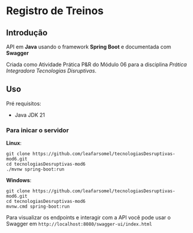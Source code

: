 # Registro de Treinos

## Introdução

API em **Java** usando o framework **Spring Boot** e documentada com **Swagger**

Criada como Atividade Prática P&R do Módulo 06 para a disciplina *Prática Integradora Tecnologias Disruptivas*.

## Uso

Pré requisitos:

- Java JDK 21

### Para inicar o servidor

**Linux**:

```shell
git clone https://github.com/leafarsomel/tecnologiasDesruptivas-mod6.git
cd tecnologiasDesruptivas-mod6
./mvnw spring-boot:run
```

**Windows**:

```shell
git clone https://github.com/leafarsomel/tecnologiasDesruptivas-mod6.git
cd tecnologiasDesruptivas-mod6
mvnw.cmd spring-boot:run
```

Para visualizar os endpoints e interagir com a API você pode usar o Swagger em `http://localhost:8080/swagger-ui/index.html`
